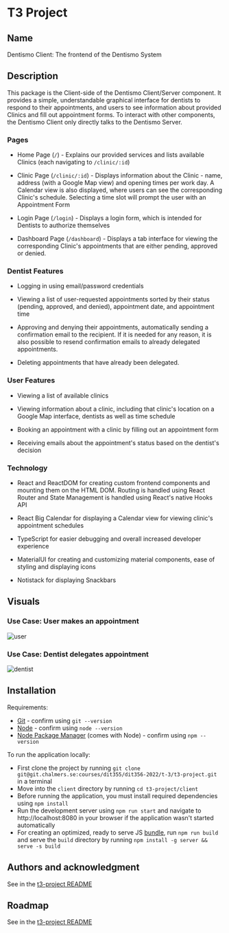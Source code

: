 # T3 Project

## Name

Dentismo Client: The frontend of the Dentismo System

## Description

This package is the Client-side of the Dentismo Client/Server component. It provides a simple, understandable graphical interface for dentists to respond to their appointments, and users to see information about provided Clinics and fill out appointment forms. To interact with other components, the Dentismo Client only directly talks to the Dentismo Server.

### Pages

- Home Page (`­/`) - Explains our provided services and lists available Clinics (each navigating to `/clinic/:id`)

- Clinic Page (`/clinic/:id`) - Displays information about the Clinic - name, address (with a Google Map view) and opening times per work day. A Calendar view is also displayed, where users can see the corresponding Clinic's schedule. Selecting a time slot will prompt the user with an Appointment Form

- Login Page (`/login`) - Displays a login form, which is intended for Dentists to authorize themselves

- Dashboard Page (`/dashboard`) - Displays a tab interface for viewing the corresponding Clinic's appointments that are either pending, approved or denied.

### Dentist Features

- Logging in using email/password credentials

- Viewing a list of user-requested appointments sorted by their status (pending, approved, and denied), appointment date, and appointment time

- Approving and denying their appointments, automatically sending a confirmation email to the recipient. If it is needed for any reason, it is also possible to resend confirmation emails to already delegated appointments.

- Deleting appointments that have already been delegated.

### User Features

- Viewing a list of available clinics

- Viewing information about a clinic, including that clinic's location on a Google Map interface, dentists as well as time schedule

- Booking an appointment with a clinic by filling out an appointment form

- Receiving emails about the appointment's status based on the dentist's decision

### Technology

- React and ReactDOM for creating custom frontend components and mounting them on the HTML DOM. Routing is handled using React Router and State Management is handled using React's native Hooks API

- React Big Calendar for displaying a Calendar view for viewing clinic's appointment schedules

- TypeScript for easier debugging and overall increased developer experience

- MaterialUI for creating and customizing material components, ease of styling and displaying icons

- Notistack for displaying Snackbars

## Visuals

### Use Case: User makes an appointment

![user](https://media.giphy.com/media/M7caU7Ex3L9Ki1VvEc/giphy.gif)

### Use Case: Dentist delegates appointment

![dentist](https://media.giphy.com/media/atDQoRzTqVtQImkFCD/giphy.gif)

## Installation

Requirements:

- [Git](https://git-scm.com/book/en/v2/Getting-Started-The-Command-Line) - confirm using `git --version`
- [Node](https://nodejs.org/en/) - confirm using `node --version`
- [Node Package Manager](https://www.npmjs.com/) (comes with Node) - confirm using `npm --version`

To run the application locally:

- First clone the project by running `git clone git@git.chalmers.se:courses/dit355/dit356-2022/t-3/t3-project.git` in a terminal
- Move into the `client` directory by running `cd t3-project/client`
- Before running the application, you must install required dependencies using `npm install`
- Run the development server using `npm run start` and navigate to http://localhost:8080 in your browser if the application wasn't started automatically
- For creating an optimized, ready to serve JS [bundle](https://medium.com/@gimenete/how-javascript-bundlers-work-1fc0d0caf2da), run `npm run build` and serve the `build` directory by running `npm install -g server && serve -s build`

## Authors and acknowledgment

See in the [t3-project README](https://git.chalmers.se/courses/dit355/dit356-2022/t-3/t3-project/-/tree/main#user-content-authors-and-acknowledgment)

## Roadmap

See in the [t3-project README](https://git.chalmers.se/courses/dit355/dit356-2022/t-3/t3-project/-/tree/main#user-content-roadmap)
